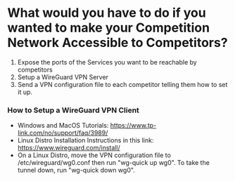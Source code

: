 # What would you have to do if you wanted to make your Competition Network Accessible to Competitors?
1. Expose the ports of the Services you want to be reachable by competitors
2. Setup a WireGuard VPN Server
3. Send a VPN configuration file to each competitor telling them how to set it up.

### How to Setup a WireGuard VPN Client
- Windows and MacOS Tutorials: https://www.tp-link.com/no/support/faq/3989/ 
- Linux Distro Installation Instructions in this link: https://www.wireguard.com/install/
- On a Linux Distro, move the VPN configuration file to /etc/wireguard/wg0.conf then run "wg-quick up wg0". To take the tunnel down, run "wg-quick down wg0". 
